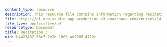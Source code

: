```yaml
---
content_type: resource
description: This resource file contains information regarding recitation 3.
file: https://ol-ocw-studio-app-production.s3.amazonaws.com/courses/14-384-time-series-analysis-fall-2013/b442343256c77e2d1808ad070514712c_MIT14_384F13_rec3.pdf
file_type: application/pdf
resourcetype: Document
title: Recitation 3
uid: b4423432-56c7-7e2d-1808-ad070514712c
---
```

